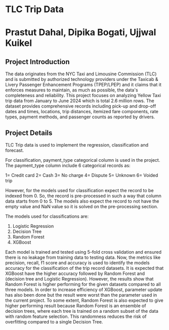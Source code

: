 # TLC Trip Data

# Prastut Dahal, Dipika Bogati, Ujjwal Kuikel

## Project Introduction

The data originates from the NYC Taxi and Limousine Commission (TLC) and is submitted by authorized technology providers under the Taxicab & Livery Passenger Enhancement Programs (TPEP/LPEP) and it claims that it enforces measures to maintain, as much as possible, the data's completeness and reliability. This project focuses on analyzing Yellow Taxi trip data from January to June 2024 which is total 2.6 million rows. The dataset provides comprehensive records including pick-up and drop-off dates and times, locations, trip distances, itemized fare components, rate types, payment methods, and passenger counts as reported by drivers.


## Project Details

TLC Trip data is used to implement the regression, classification and forecast.

For classification, payment_type categorical column is used in the project. The payment_type column include 6 categorical records as:

1= Credit card
2= Cash
3= No charge
4= Dispute
5= Unknown
6= Voided trip

However, for the models used for classification expect the record to be indexed from 0. So, the record is pre-processed in such a way that column data starts from 0 to 5. The models also expect the record to not have the empty value and NaN value so it is solved on the pre-processing section.

The models used for classifications are:

1. Logistic Regression
2. Decision Tree
3. Random Forest
4. XGBoost

Each model is trained and tested using 5-fold cross validation and ensured there is no leakage from training data to testing data. Now, the metrics like precision, recall, f1 score and accuracy is used to identify the models accuracy for the classification of the trip record datasets. It is expected that XGBoost have the higher accuracy followed by Random Forest  and (decision tree and Logistic Regression). However, the results show that Random Forest is higher performing for the given datasets compared to all three models. In order to increase efficiency of XGBoost, parameter update has also been done but the result were worst than the parameter used in the current project. To some extent, Random Forest is also expected to give higher performing result because Random Forest is an ensemble of decision trees, where each tree is trained on a random subset of the data with random feature selection. This randomness reduces the risk of overfitting compared to a single Decision Tree.
